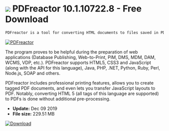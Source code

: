 # ![](https://cdn.softexe.net/static/icon/7/pdfreactor-9220.png) PDFreactor 10.1.10722.8 - Free Download

```sh
PDFreactor is a tool for converting HTML documents to files saved in PDF format.
```
[![PDFreactor](https://gallery.dpcdn.pl/imgc/Tools/88847/g_-_420x350_1.5_-_x33907fba-a471-49dd-b5a5-b5b13f41b52e.jpg)](https://softexe.net/win/system/pdf/pdfreactor:abbR.html)

The program proves to be helpful during the preparation of web applications (Database Publishing, Web-to-Print, PIM, DMS, MDM, DAM, WCMS, VDP, etc.). PDFreactor supports HTML5, CSS3 and JavaScript (along with the API for this language), Java, PHP, .NET, Python, Ruby, Perl, Node.js, SOAP and others.
 
 PDFreactor includes professional printing features, allows you to create tagged PDF documents, and even lets you transfer JavaScript layouts to PDF. Notably, converting HTML 5 (all tags of this language are supported) to PDFs is done without additional pre-processing.


- **Update:** Dec 09 2019
- **File size:** 229.51 MB

[![Download](https://cdn.softexe.net/static/img/download.png)](https://softexe.net/win/system/pdf/pdfreactor:abbR.html)

